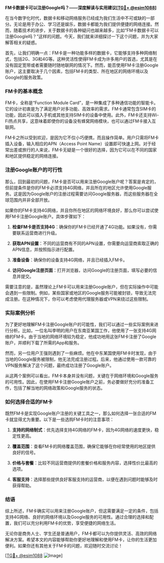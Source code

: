 **FM卡数据卡可以注册Google吗？——深度解读与实用建议[[TG💪+ @esim1088](https://t.me/s/esim1088)]**

在当今数字化时代，数据卡和移动网络服务已经成为我们生活中不可或缺的一部分。无论是用于办公、学习还是娱乐，数据卡都能为我们提供便捷的网络连接。然而，随着技术的进步，关于数据卡的各种疑问也越来越多，比如“FM卡数据卡可以注册Google吗？”这样的问题。今天，我们就来详细探讨一下这个问题，并为大家解答相关的疑惑。

首先，让我们明确一点：FM卡是一种功能多样的数据卡，它能够支持多种网络制式，包括2G、3G和4G等。这种灵活性使得FM卡成为许多用户的首选，尤其是在没有固定宽带或者需要随时随地联网的情况下。然而，能否使用FM卡注册Google账户，这主要取决于几个因素，包括FM卡的类型、所在地区的网络环境以及Google的服务政策。

### FM卡的基本概念

FM卡，全称是“Function Module Card”，是一种集成了多种通信功能的智能卡。它的设计初衷是为了满足用户对多功能、高效率的需求。FM卡通常包含SIM卡的功能，因此可以插入手机或其他支持SIM卡的设备中使用。此外，FM卡还支持Wi-Fi热点共享，这意味着即使你的设备没有蜂窝网络模块，也可以通过FM卡接入互联网。

FM卡之所以受到欢迎，是因为它不仅小巧便携，而且操作简单。用户只需将FM卡插入设备，输入相应的APN（Access Point Name）设置即可快速上网。对于经常出差或旅行的人来说，FM卡无疑是一个很好的选择，因为它可以在不同的国家和地区提供稳定的网络连接。

### 注册Google账户的可行性

那么，回到最初的问题，FM卡是否可以用来注册Google账户呢？答案是肯定的，但前提条件是你的FM卡必须支持4G网络，并且所在的地区允许使用Google服务。这是因为Google账户的注册过程需要访问Google服务器，而这些服务器在全球范围内并非全部开放。

如果你的FM卡支持4G网络，并且你所在地区的网络环境良好，那么你可以尝试使用FM卡注册Google账户。具体步骤如下：

1. **检查FM卡是否支持4G**：确保你的FM卡已经开通了4G功能。如果没有，你需要联系运营商进行升级。
   
2. **获取APN设置**：不同的运营商有不同的APN设置，你需要向运营商索取正确的APN信息，并按照指示进行配置。
   
3. **准备设备**：确保你的设备支持4G网络，并且已经插入FM卡。
   
4. **访问Google注册页面**：打开浏览器，访问Google的注册页面，填写必要的信息并提交。

需要注意的是，虽然理论上FM卡可以用来注册Google账户，但在实际操作中可能会遇到一些限制。例如，某些国家或地区的Google服务可能被封锁，导致无法完成注册。在这种情况下，你可以考虑使用代理服务器或VPN来绕过这些限制。

### 实际案例分析

为了更好地理解FM卡注册Google账户的可能性，我们可以通过一些实际案例来进行分析。比如，一位名叫李明的用户在东南亚某国工作，他使用了一张支持4G网络的FM卡。由于当地的网络环境较为稳定，他成功地用这张FM卡注册了Google账户，并顺利下载了所需的App和服务。

然而，另一位用户王强则遇到了一些麻烦。他在中东某国使用FM卡时发现，由于当地的Google服务被限制，他无法完成注册过程。后来，他通过使用一款可靠的VPN服务解决了这个问题，最终成功注册了Google账户。

从这两个案例可以看出，FM卡本身并没有问题，关键在于网络环境和Google服务的可用性。因此，在使用FM卡注册Google账户之前，务必要做好充分的准备工作，包括了解当地的网络政策和Google服务的状态。

### 如何选择合适的FM卡

既然FM卡是实现Google账户注册的关键工具之一，那么如何选择一张合适的FM卡就显得尤为重要。以下是一些选购FM卡时的注意事项：

1. **支持的网络制式**：优先选择支持4G网络的FM卡，因为4G网络的速度更快，稳定性更高。
   
2. **覆盖范围**：查看FM卡的网络覆盖范围，确保它能够在你经常使用的地区提供良好的信号。
   
3. **价格与套餐**：比较不同运营商提供的套餐价格和服务内容，选择性价比最高的选项。
   
4. **客服支持**：选择那些提供良好客服支持的运营商，以便在遇到问题时能够及时获得帮助。

### 结语

综上所述，FM卡确实可以用来注册Google账户，但这需要满足一定的条件，包括支持4G网络、良好的网络环境以及Google服务的可用性。通过合理的选择和配置，我们可以充分利用FM卡的优势，享受便捷的网络生活。

无论你是商务人士、学生还是普通用户，FM卡都可以为你提供灵活、高效的网络解决方案。希望本文的内容能够帮助你更好地理解和使用FM卡，让你的生活更加便利。如果你还有其他关于FM卡的问题，欢迎随时交流讨论！

[[TG💪+ @esim1088](https://t.me/s/esim1088) ![Image](https://i.postimg.cc/4NQfJmqS/Snipaste-2025-05-13-00-14-12.png)]
